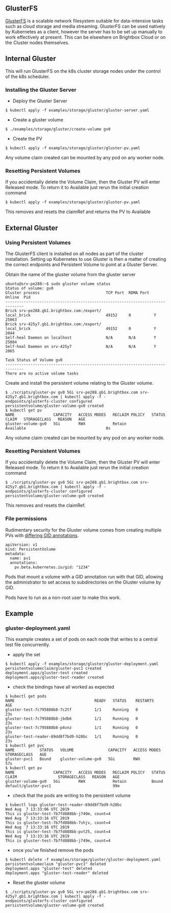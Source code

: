 ## GlusterFS

[GlusterFS](https://www.gluster.org) is a scalable network filesystem suitable for data-intensive
tasks such as cloud storage and media streaming.
GlusterFS can be used natively by Kubernetes as a client, however the
server has to be set up manually to work effectively at present. This
can be elsewhere on Brightbox Cloud or on the Cluster nodes themselves.

## Internal Gluster
This will run GlusterFS on the k8s cluster storage nodes under the
control of the k8s scheduler.
### Installing the Gluster Server

- Deploy the Gluster Server
```
$ kubectl apply -f examples/storage/gluster/gluster-server.yaml
```
- Create a gluster volume
```
$ ./examples/storage/gluster/create-volume gv0
```
- Create the PV
```
$ kubectl apply -f examples/storage/gluster/gluster-pv.yaml
```
Any volume claim created can be mounted by any pod on any worker node. 

### Resetting Persistent Volumes
If you accidentally delete the Volume Claim, then the Gluster PV will enter Released mode. To return it to Available just rerun the initial creation command
```
$ kubectl apply -f examples/storage/gluster/gluster-pv.yaml
```
This removes and resets the claimRef and returns the PV to Available

## External Gluster

### Using Persistent Volumes

The GlusterFS client is installed on all nodes as part of the cluster
installation. Setting up Kubernetes to use Gluster is then a matter of
creating the correct endpoints and Persistent Volume to point at a Gluster Server.

Obtain the name of the gluster volume from the gluster server
```
ubuntu@srv-pe288:~$ sudo gluster volume status
Status of volume: gv0
Gluster process                             TCP Port  RDMA Port  Online  Pid
------------------------------------------------------------------------------
Brick srv-pe288.gb1.brightbox.com:/export/
local_brick                                 49152     0          Y       25063
Brick srv-425y7.gb1.brightbox.com:/export/
local_brick                                 49152     0          Y       2044 
Self-heal Daemon on localhost               N/A       N/A        Y       25084
Self-heal Daemon on srv-425y7               N/A       N/A        Y       2065 
 
Task Status of Volume gv0
------------------------------------------------------------------------------
There are no active volume tasks
```
Create and install the persistent volume relating to the Gluster volume. 
```
$ ./scripts/gluster-pv gv0 5Gi srv-pe288.gb1.brightbox.com srv-425y7.gb1.brightbox.com | kubectl apply -f -
endpoints/glusterfs-cluster configured
persistentvolume/gluster-volume-gv0 created
$ kubectl get pv
NAME                 CAPACITY   ACCESS MODES   RECLAIM POLICY   STATUS      CLAIM   STORAGECLASS   REASON   AGE
gluster-volume-gv0   5Gi        RWX            Retain           Available                                   8s
```
Any volume claim created can be mounted by any pod on any worker node. 


### Resetting Persistent Volumes
If you accidentally delete the Volume Claim, then the Gluster PV will enter Released mode. To return it to Available just rerun the initial creation command
```
$ ./scripts/gluster-pv gv0 5Gi srv-pe288.gb1.brightbox.com srv-425y7.gb1.brightbox.com | kubectl apply -f -
endpoints/glusterfs-cluster configured
persistentvolume/gluster-volume-gv0 created
```
This removes and resets the claimRef. 

### File permissions
Rudimentary security for the Gluster volume comes from creating multiple
PVs with [differing GID annotations](https://kubernetes.io/docs/tasks/configure-pod-container/configure-persistent-volume-storage/#access-control). 

```
apiVersion: v1
kind: PersistentVolume
metadata:
  name: pv1
  annotations:
    pv.beta.kubernetes.io/gid: "1234"
```

Pods that mount a volume with a GID annotation run with that GID, allowing
the administrator to set access to subdirectories on the Gluster volume
by GID.

Pods have to run as a non-root user to make this work.

## Example
### gluster-deployment.yaml
This example creates a set of pods on each node that writes to a central test file concurrently.

- apply the set
```
$ kubectl apply -f examples/storage/gluster/gluster-deployment.yaml 
persistentvolumeclaim/gluster-pvc1 created
deployment.apps/gluster-test created
deployment.apps/gluster-test-reader created
```
- check the bindings have all worked as expected
```
$ kubectl get pods
NAME                                   READY   STATUS    RESTARTS   AGE
gluster-test-7c795888b8-7c2tf          1/1     Running   0          23s
gluster-test-7c795888b8-jbdb6          1/1     Running   0          23s
gluster-test-7c795888b8-p4vnz          1/1     Running   0          23s
gluster-test-reader-69dd8f7bd9-h28bc   1/1     Running   0          23s
$ kubectl get pvc
NAME           STATUS   VOLUME               CAPACITY   ACCESS MODES   STORAGECLASS   AGE
gluster-pvc1   Bound    gluster-volume-gv0   5Gi        RWX                           57s
$ kubectl get pv
NAME                 CAPACITY   ACCESS MODES   RECLAIM POLICY   STATUS   CLAIM                  STORAGECLASS   REASON   AGE
gluster-volume-gv0   5Gi        RWX            Retain           Bound    default/gluster-pvc1                           99m
```
- check that the pods are writing to the persistent volume
```
$ kubectl logs gluster-test-reader-69dd8f7bd9-h28bc
Wed Aug  7 13:33:06 UTC 2019
This is gluster-test-7b7fd888bb-j749m, count=4
Wed Aug  7 13:33:16 UTC 2019
This is gluster-test-7b7fd888bb-7shjv, count=4
Wed Aug  7 13:33:16 UTC 2019
This is gluster-test-7b7fd888bb-pvt25, count=4
Wed Aug  7 13:33:16 UTC 2019
This is gluster-test-7b7fd888bb-j749m, count=4
```
- once you've finished remove the pods
```
$ kubectl delete -f examples/storage/gluster/gluster-deployment.yaml 
persistentvolumeclaim "gluster-pvc1" deleted
deployment.apps "gluster-test" deleted
deployment.apps "gluster-test-reader" deleted
```
- Reset the gluster volume
```
$ ./scripts/gluster-pv gv0 5Gi srv-pe288.gb1.brightbox.com srv-425y7.gb1.brightbox.com | kubectl apply -f -
endpoints/glusterfs-cluster configured
persistentvolume/gluster-volume-gv0 created
```
